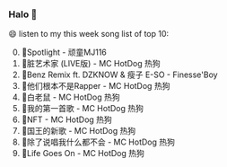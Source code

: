 

### Halo 👋

😄 listen to my this week song list of top 10:

0. 🌈Spotlight - 顽童MJ116
1. 🌈脏艺术家 (LIVE版) - MC HotDog 热狗
2. 🌈Benz Remix ft. DZKNOW & 瘦子 E-SO - Finesse'Boy
3. 🌈他们根本不是Rapper - MC HotDog 热狗
4. 🌈白老鼠 - MC HotDog 热狗
5. 🌈我的第一首歌 - MC HotDog 热狗
6. 🌈NFT - MC HotDog 热狗
7. 🌈国王的新歌 - MC HotDog 热狗
8. 🌈除了说唱我什么都不会 - MC HotDog 热狗
9. 🌈Life Goes On - MC HotDog 热狗


